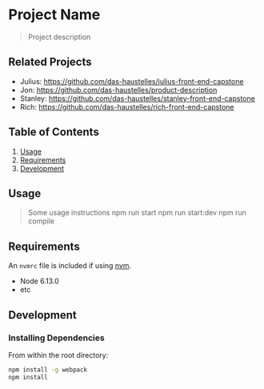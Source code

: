 # Project Name

> Project description

## Related Projects

  - Julius:  https://github.com/das-haustelles/julius-front-end-capstone
  - Jon:     https://github.com/das-haustelles/product-description
  - Stanley: https://github.com/das-haustelles/stanley-front-end-capstone
  - Rich:    https://github.com/das-haustelles/rich-front-end-capstone

## Table of Contents

1. [Usage](#Usage)
1. [Requirements](#requirements)
1. [Development](#development)

## Usage

> Some usage instructions
npm run start
npm run start:dev
npm run compile

## Requirements

An `nvmrc` file is included if using [nvm](https://github.com/creationix/nvm).

- Node 6.13.0
- etc

## Development

### Installing Dependencies

From within the root directory:

```sh
npm install -g webpack
npm install
```

